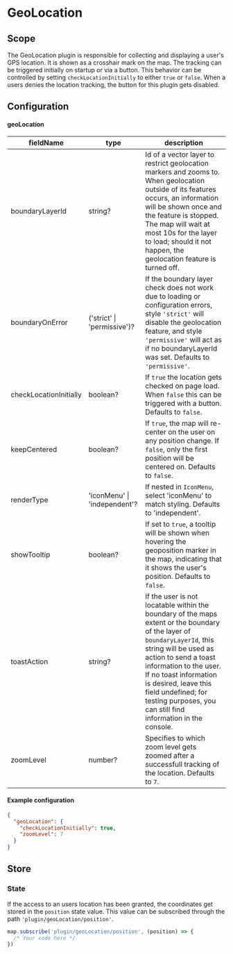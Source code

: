 # GeoLocation

## Scope

The GeoLocation plugin is responsible for collecting and displaying a user's GPS location. It is shown as a crosshair mark on the map.
The tracking can be triggered initially on startup or via a button. This behavior can be controlled by setting `checkLocationInitially` to
either `true` or `false`. When a users denies the location tracking, the button for this plugin gets disabled.

## Configuration

#### geoLocation

| fieldName | type | description |
| ---------------------- | ------- | --------------------------------------------------------------------------------------------------------------------------------------------------------------------------------------------------------------------------------------------------------------------------------------------------- |
| boundaryLayerId | string? | Id of a vector layer to restrict geolocation markers and zooms to. When geolocation outside of its features occurs, an information will be shown once and the feature is stopped. The map will wait at most 10s for the layer to load; should it not happen, the geolocation feature is turned off. |
| boundaryOnError | ('strict' \| 'permissive')? | If the boundary layer check does not work due to loading or configuration errors, style `'strict'` will disable the geolocation feature, and style `'permissive'` will act as if no boundaryLayerId was set. Defaults to `'permissive'`. |
| checkLocationInitially | boolean? | If `true` the location gets checked on page load. When `false` this can be triggered with a button. Defaults to `false`. |
| keepCentered | boolean? | If `true`, the map will re-center on the user on any position change. If `false`, only the first position will be centered on. Defaults to `false`. |
| renderType | 'iconMenu' \| 'independent'? | If nested in `IconMenu`, select 'iconMenu' to match styling. Defaults to 'independent'. |
| showTooltip | boolean? | If set to `true`, a tooltip will be shown when hovering the geoposition marker in the map, indicating that it shows the user's position. Defaults to `false`. |
| toastAction | string? | If the user is not locatable within the boundary of the maps extent or the boundary of the layer of `boundaryLayerId`, this string will be used as action to send a toast information to the user. If no toast information is desired, leave this field undefined; for testing purposes, you can still find information in the console. |
| zoomLevel | number? | Specifies to which zoom level gets zoomed after a successfull tracking of the location. Defaults to `7`. |

#### Example configuration

```json
{
  "geoLocation": {
    "checkLocationInitially": true,
    "zoomLevel": 7
  }
}
```

## Store

### State

If the access to an users location has been granted, the coordinates get stored in the `position` state value. This value can be subscribed through the path `'plugin/geoLocation/position'`.

```js
map.subscribe('plugin/geoLocation/position', (position) => {
  /* Your code here */
})
```
